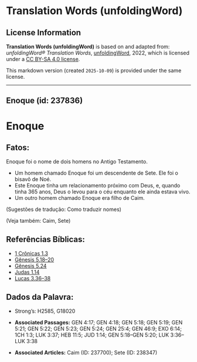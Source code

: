# Translation Words (unfoldingWord)

## License Information

**Translation Words (unfoldingWord)** is based on and adapted from: _unfoldingWord® Translation Words_, [unfoldingWord](https://unfoldingword.org/utw), 2022, which is licensed under a [CC BY-SA 4.0 license](https://creativecommons.org/licenses/by-sa/4.0/legalcode.en).

This markdown version (created `2025-10-09`) is provided under the same license.



--------------------------------

## Enoque (id: 237836)

Enoque
======

Fatos:
------

Enoque foi o nome de dois homens no Antigo Testamento.

* Um homem chamado Enoque foi um descendente de Sete. Ele foi o bisavô de Noé.
* Este Enoque tinha um relacionamento próximo com Deus, e, quando tinha 365 anos, Deus o levou para o céu enquanto ele ainda estava vivo.
* Um outro homem chamado Enoque era filho de Caim.

(Sugestões de tradução: Como traduzir nomes)

(Veja também: Caim, Sete)

Referências Bíblicas:
---------------------

* [1 Crônicas 1\.3](https://ref.ly/1Chr1:3)
* [Gênesis 5\.18–20](https://ref.ly/Gen5:18-Gen5:20)
* [Gênesis 5\.24](https://ref.ly/Gen5:24)
* [Judas 1\.14](https://ref.ly/Jude1:14)
* [Lucas 3\.36–38](https://ref.ly/Luke3:36-Luke3:38)

Dados da Palavra:
-----------------

* Strong’s: H2585, G18020

* **Associated Passages:** GEN 4:17; GEN 4:18; GEN 5:18; GEN 5:19; GEN 5:21; GEN 5:22; GEN 5:23; GEN 5:24; GEN 25:4; GEN 46:9; EXO 6:14; 1CH 1:3; LUK 3:37; HEB 11:5; JUD 1:14; GEN 5:18–GEN 5:20; LUK 3:36–LUK 3:38
* **Associated Articles:** Caim (ID: 237700); Sete (ID: 238347)

